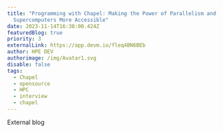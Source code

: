 ```yaml
---
title: "Programming with Chapel: Making the Power of Parallelism and
  Supercomputers More Accessible"
date: 2023-11-14T16:38:00.424Z
featuredBlog: true
priority: 3
externalLink: https://app.devm.io/fleq4BN6BEb
author: HPE DEV
authorimage: /img/Avatar1.svg
disable: false
tags:
  - Chapel
  - opensource
  - HPC
  - interview
  - chapel
---
```

E﻿xternal blog
